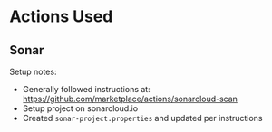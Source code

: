 # Actions Used

## Sonar

Setup notes:

* Generally followed instructions at: https://github.com/marketplace/actions/sonarcloud-scan
* Setup project on sonarcloud.io
* Created `sonar-project.properties` and updated per instructions
